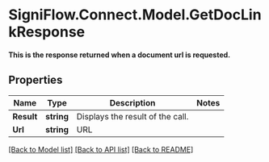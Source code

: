 # SigniFlow.Connect.Model.GetDocLinkResponse
#### This is the response returned when a document url is requested.

## Properties

Name | Type | Description | Notes
------------ | ------------- | ------------- | -------------
**Result** | **string** | Displays the result of the call. | 
**Url** | **string** | URL | 

[[Back to Model list]](../README.md#documentation-for-models) [[Back to API list]](../README.md#documentation-for-api-endpoints) [[Back to README]](../README.md)

